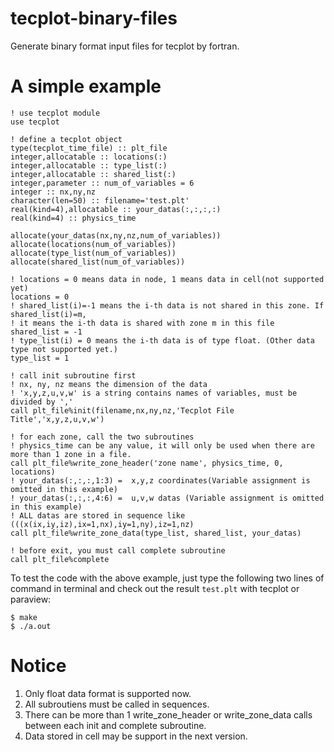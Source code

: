 # tecplot-binary-files
Generate binary format input files for tecplot by fortran.

# A simple example

```Fortran
! use tecplot module
use tecplot

! define a tecplot object
type(tecplot_time_file) :: plt_file
integer,allocatable :: locations(:)
integer,allocatable :: type_list(:)
integer,allocatable :: shared_list(:)
integer,parameter :: num_of_variables = 6
integer :: nx,ny,nz
character(len=50) :: filename='test.plt'
real(kind=4),allocatable :: your_datas(:,:,:,:)
real(kind=4) :: physics_time

allocate(your_datas(nx,ny,nz,num_of_variables))
allocate(locations(num_of_variables))
allocate(type_list(num_of_variables))
allocate(shared_list(num_of_variables))

! locations = 0 means data in node, 1 means data in cell(not supported yet)
locations = 0
! shared_list(i)=-1 means the i-th data is not shared in this zone. If shared_list(i)=m, 
! it means the i-th data is shared with zone m in this file
shared_list = -1
! type_list(i) = 0 means the i-th data is of type float. (Other data type not supported yet.)
type_list = 1

! call init subroutine first
! nx, ny, nz means the dimension of the data
! 'x,y,z,u,v,w' is a string contains names of variables, must be divided by ','
call plt_file%init(filename,nx,ny,nz,'Tecplot File Title','x,y,z,u,v,w')

! for each zone, call the two subroutines
! physics_time can be any value, it will only be used when there are more than 1 zone in a file.
call plt_file%write_zone_header('zone name', physics_time, 0, locations) 
! your_datas(:,:,:,1:3) =  x,y,z coordinates(Variable assignment is omitted in this example)
! your_datas(:,:,:,4:6) =  u,v,w datas (Variable assignment is omitted in this example)
! ALL datas are stored in sequence like (((x(ix,iy,iz),ix=1,nx),iy=1,ny),iz=1,nz)
call plt_file%write_zone_data(type_list, shared_list, your_datas)

! before exit, you must call complete subroutine
call plt_file%complete
```

To test the code with the above example, just type the following two lines of command in terminal and check out the result `test.plt` with tecplot or paraview:
```
$ make
$ ./a.out
```
 
# Notice
1. Only float data format is supported now.
2. All subroutiens must be called in sequences.
3. There can be more than 1 write_zone_header or write_zone_data calls between each init and complete subroutine.
4. Data stored in cell may be support in the next version.
